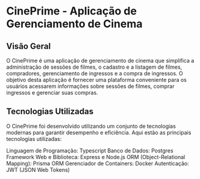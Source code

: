 # CinePrime - Aplicação de Gerenciamento de Cinema

## Visão Geral
O CinePrime é uma aplicação de gerenciamento de cinema que simplifica a administração de sessões de filmes, o cadastro e a listagem de filmes, compradores, gerenciamento de ingressos e a compra de ingressos. O objetivo desta aplicação é fornecer uma plataforma conveniente para os usuários acessarem informações sobre sessões de filmes, comprar ingressos e gerenciar suas compras.

## Tecnologias Utilizadas
O CinePrime foi desenvolvido utilizando um conjunto de tecnologias modernas para garantir desempenho e eficiência. Aqui estão as principais tecnologias utilizadas:

  Linguagem de Programação: Typescript
  Banco de Dados: Postgres
  Framework Web e Biblioteca: Express e Node.js
  ORM (Object-Relational Mapping): Prisma ORM
  Gerenciador de Containers: Docker
  Autenticação: JWT  (JSON Web Tokens)

